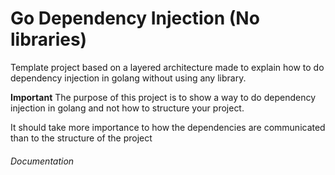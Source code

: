 # Go Dependency Injection (No libraries)

Template project based on a layered architecture made to explain how to do dependency injection in golang without using any library.

**Important**
The purpose of this project is to show a way to do dependency injection in golang and not how to structure your project.

It should take more importance to how the dependencies are communicated than to the structure of the project

###### Documentation

